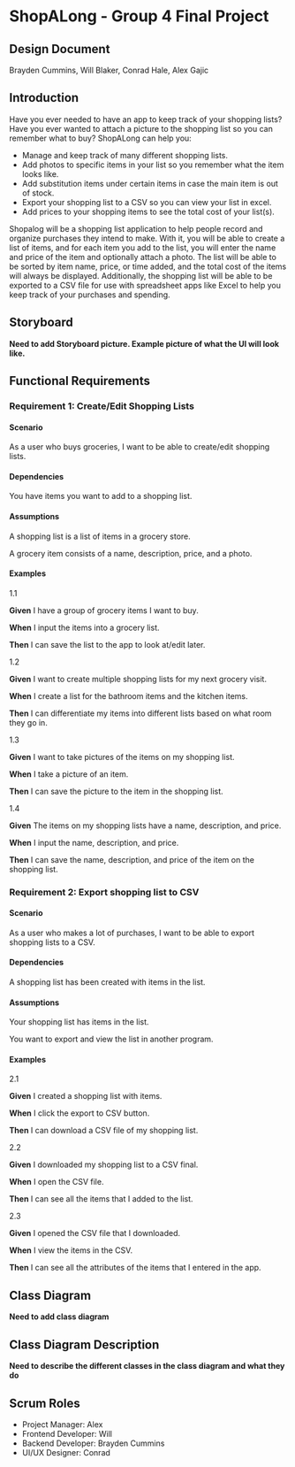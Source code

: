 # ShopALong - Group 4 Final Project
## Design Document  
  
Brayden Cummins, Will Blaker, Conrad Hale, Alex Gajic

## Introduction
Have you ever needed to have an app to keep track of your shopping lists? Have you ever wanted to attach a picture to the shopping list so you can remember what to buy? ShopALong can help you:
  
* Manage and keep track of many different shopping lists.
* Add photos to specific items in your list so you remember what the item looks like.
* Add substitution items under certain items in case the main item is out of stock.
* Export your shopping list to a CSV so you can view your list in excel.
* Add prices to your shopping items to see the total cost of your list(s).
  
Shopalog will be a shopping list application to help people record and organize purchases they intend to make. 
With it, you will be able to create a list of items, and for each item you add to the list, you will enter the name and price of the item and optionally attach a photo. 
The list will be able to be sorted by item name, price, or time added, and the total cost of the items will always be displayed. 
Additionally, the shopping list will be able to be exported to a CSV file for use with spreadsheet apps like Excel to help you keep track of your purchases and spending.

## Storyboard

**Need to add Storyboard picture. Example picture of what the UI will look like.**

## Functional Requirements

### Requirement 1: Create/Edit Shopping Lists

#### Scenario

As a user who buys groceries, I want to be able to create/edit shopping lists. 
  
#### Dependencies

You have items you want to add to a shopping list.
  
#### Assumptions

A shopping list is a list of items in a grocery store.

A grocery item consists of a name, description, price, and a photo.
  
#### Examples

1.1
  
**Given** I have a group of grocery items I want to buy.

**When** I input the items into a grocery list.

**Then** I can save the list to the app to look at/edit later.
  
1.2
  
**Given** I want to create multiple shopping lists for my next grocery visit.

**When** I create a list for the bathroom items and the kitchen items.

**Then** I can differentiate my items into different lists based on what room they go in.
  
1.3
  
**Given** I want to take pictures of the items on my shopping list. 

**When** I take a picture of an item. 

**Then** I can save the picture to the item in the shopping list.
  
1.4
  
**Given** The items on my shopping lists have a name, description, and price.

**When** I input the name, description, and price.

**Then** I can save the name, description, and price of the item on the shopping list.

### Requirement 2: Export shopping list to CSV

#### Scenario

As a user who makes a lot of purchases, I want to be able to export shopping lists to a CSV.
  
#### Dependencies

A shopping list has been created with items in the list.
  
#### Assumptions

Your shopping list has items in the list.
  
You want to export and view the list in another program.
  
#### Examples

2.1
  
**Given** I created a shopping list with items.  

**When** I click the export to CSV button.

**Then** I can download a CSV file of my shopping list.
  
2.2 
  
**Given** I downloaded my shopping list to a CSV final.

**When** I open the CSV file. 

**Then** I can see all the items that I added to the list.
  
2.3 
  
**Given** I opened the CSV file that I downloaded.

**When** I view the items in the CSV.

**Then** I can see all the attributes of the items that I entered in the app. 
  
## Class Diagram
  
**Need to add class diagram**
 
 ## Class Diagram Description
 
**Need to describe the different classes in the class diagram and what they do**

## Scrum Roles

* Project Manager: Alex
* Frontend Developer: Will
* Backend Developer: Brayden Cummins
* UI/UX Designer: Conrad
